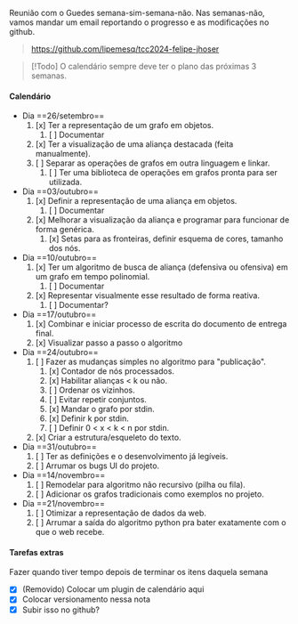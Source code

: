 Reunião com o Guedes semana-sim-semana-não. Nas semanas-não, vamos mandar um email reportando o progresso e as modificações no github.
>https://github.com/lipemesq/tcc2024-felipe-jhoser

> [!Todo] O calendário sempre deve ter o plano das próximas 3 semanas.
#### Calendário
- Dia  ==26/setembro==
	1. [x] Ter a representação de um grafo em objetos.
		1. [ ] Documentar
	2. [x] Ter a visualização de uma aliança destacada (feita manualmente).
	3. [ ] Separar as operações de grafos em outra linguagem e linkar.
		1. [ ] Ter uma biblioteca de operações em grafos pronta para ser utilizada.
- Dia ==03/outubro==
	1. [x] Definir a representação de uma aliança em objetos.
		1. [ ] Documentar
	2. [x] Melhorar a visualização da aliança e programar para funcionar de forma genérica.
		1. [x] Setas para as fronteiras, definir esquema de cores, tamanho dos nós.
- Dia ==10/outubro==
	1. [x] Ter um algoritmo de busca de aliança (defensiva ou ofensiva) em um grafo em tempo polinomial.
		1. [ ] Documentar
	2. [x] Representar visualmente esse resultado de forma reativa.
		1. [ ] Documentar?
- Dia ==17/outubro==
	1. [x] Combinar e iniciar processo de escrita do documento de entrega final.
	2. [x] Visualizar passo a passo o algoritmo
- Dia ==24/outubro==
	1. [ ] Fazer as mudanças simples no algoritmo para "publicação".
		1. [x] Contador de nós processados.
		2. [x] Habilitar alianças < k ou não.
		3. [ ] Ordenar os vizinhos.
		4. [ ] Evitar repetir conjuntos.
		5. [x] Mandar o grafo por stdin.
		6. [x] Definir k por stdin.
		7. [ ] Definir 0 < x < k < n por stdin.
	3. [x] Criar a estrutura/esqueleto do texto.
- Dia ==31/outubro==
	1. [ ] Ter as definições e o desenvolvimento já legíveis.
	2. [ ] Arrumar os bugs UI do projeto.
- Dia ==14/novembro==
	1. [ ] Remodelar para algoritmo não recursivo (pilha ou fila).
	2. [ ] Adicionar os grafos tradicionais como exemplos no projeto.
- Dia ==21/novembro==
	1. [ ] Otimizar a representação de dados da web.
	2. [ ] Arrumar a saída do algoritmo python pra bater exatamente com o que o web recebe.

#### Tarefas extras
Fazer quando tiver tempo depois de terminar os itens daquela semana

- [x] (Removido) Colocar um plugin de calendário aqui
- [x] Colocar versionamento nessa nota
- [x] Subir isso no github?